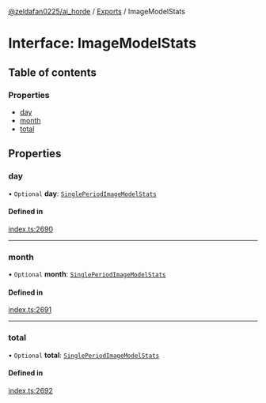 [@zeldafan0225/ai_horde](../README.md) / [Exports](../modules.md) / ImageModelStats

# Interface: ImageModelStats

## Table of contents

### Properties

- [day](ImageModelStats.md#day)
- [month](ImageModelStats.md#month)
- [total](ImageModelStats.md#total)

## Properties

### day

• `Optional` **day**: [`SinglePeriodImageModelStats`](../modules.md#singleperiodimagemodelstats)

#### Defined in

[index.ts:2690](https://github.com/ZeldaFan0225/ai_horde/blob/4b01aad/index.ts#L2690)

___

### month

• `Optional` **month**: [`SinglePeriodImageModelStats`](../modules.md#singleperiodimagemodelstats)

#### Defined in

[index.ts:2691](https://github.com/ZeldaFan0225/ai_horde/blob/4b01aad/index.ts#L2691)

___

### total

• `Optional` **total**: [`SinglePeriodImageModelStats`](../modules.md#singleperiodimagemodelstats)

#### Defined in

[index.ts:2692](https://github.com/ZeldaFan0225/ai_horde/blob/4b01aad/index.ts#L2692)
